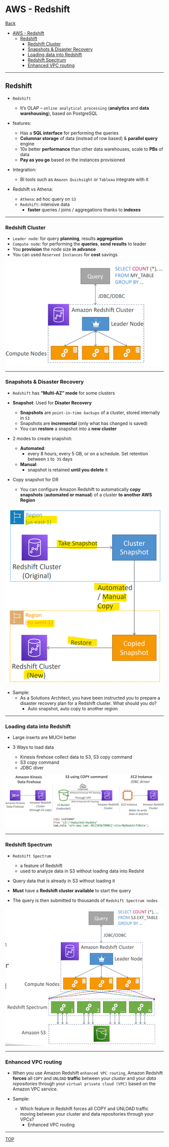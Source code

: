 # AWS - Redshift

[Back](../../index.md)

- [AWS - Redshift](#aws---redshift)
  - [Redshift](#redshift)
    - [Redshift Cluster](#redshift-cluster)
    - [Snapshots \& Disaster Recovery](#snapshots--disaster-recovery)
    - [Loading data into Redshift](#loading-data-into-redshift)
    - [Redshift Spectrum](#redshift-spectrum)
    - [Enhanced VPC routing](#enhanced-vpc-routing)

---

## Redshift

- `Redshift`

  - It’s OLAP – `online analytical processing` (**analytics** and **data warehousing**), based on PostgreSQL

- features:

  - Has a **SQL interface** for performing the queries
  - **Columnar storage** of data (instead of row based) & **parallel query** engine
  - 10x better **performance** than other data warehouses, scale to **PBs** of data
  - **Pay as you go** based on the instances provisioned

- Integration:

  - BI tools such as `Amazon Quicksight` or `Tableau` integrate with it

- Redshift vs Athena:
  - `Athena`: ad hoc query on `S3`
  - `Redshift`: intensive data
    - **faster** queries / joins / aggregations thanks to **indexes**

---

### Redshift Cluster

- `Leader node`: for query **planning**, results **aggregation**
- `Compute node`: for performing the **queries**, **send results** to leader
- You **provision** the node size **in advance**
- You can used `Reserved Instances` for **cost** savings

![redshift_cluster_diagram](./pic/redshift_cluster_diagram.png)

---

### Snapshots & Disaster Recovery

- `Redshift` has **“Multi-AZ” mode** for some clusters

- **Snapshot**: Used for **Disater Recovery**

  - **Snapshots** are `point-in-time backups` of a cluster, stored internally in `S3`
  - Snapshots are **incremental** (only what has changed is saved)
  - You can **restore** a snapshot into a **new cluster**

- 2 modes to create snapshot:

  - **Automated**:
    - every 8 hours, every 5 GB, or on a schedule. Set retention between `1` to` 35` days
  - **Manual**:
    - snapshot is retained **until you delete** it

- Copy snapshot for DR
  - You can configure Amazon Redshift to automatically **copy snapshots** (**automated or manual**) of a cluster **to another AWS Region**

![redshift_multi_az_diagram](./pic/redshift_multi_az_diagram.png)

- Sample:
  - As a Solutions Architect, you have been instructed you to prepare a disaster recovery plan for a Redshift cluster. What should you do?
    - Auto snapshot, auto copy to another region

---

### Loading data into Redshift

- Large inserts are MUCH better

- 3 Ways to load data
  - Kinesis firehose collect data to S3, S3 copy command
  - S3 copy command
  - JDBC diver

![redshift_loading_data_diagram](./pic/redshift_loading_data_diagram.png)

---

### Redshift Spectrum

- `Redshift Spectrum`

  - a feature of Redshift
  - used to analyze data in S3 without loading data into Redshit

- Query data that is already in S3 without loading it
- **Must** have a **Redshift cluster available** to start the query
- The query is then submitted to thousands of `Redshift Spectrum nodes`

![redshift_spectrum_diagram.png](./pic/redshift_spectrum_diagram.png)

---

### Enhanced VPC routing

- When you use Amazon Redshift `enhanced VPC routing`, Amazon Redshift **forces** all `COPY` and `UNLOAD` **traffic** between your _cluster_ and your _data repositories_ through your `virtual private cloud (VPC)` based on the Amazon VPC service.

- Sample:
  - Which feature in Redshift forces all COPY and UNLOAD traffic moving between your cluster and data repositories through your VPCs?
    - Enhanced VPC routing

---

[TOP](#aws---redshift)
